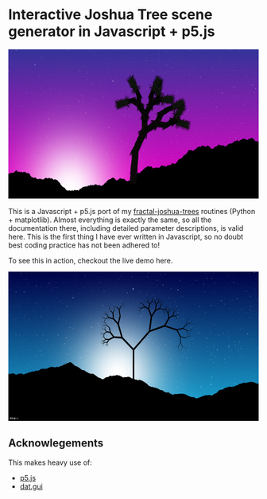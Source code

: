 # Interactive Joshua Tree scene generator in Javascript + p5.js

<img src="examples/joshua-js-1.png" height=300px>

This is a Javascript + p5.js port of my [fractal-joshua-trees](https://github.com/beyondbeneath/fractal-joshua-trees) routines (Python + matplotlib). Almost everything is exactly the same, so all the documentation there, including detailed parameter descriptions, is valid here. This is the first thing I have ever written in Javascript, so no doubt best coding practice has not been adhered to!

To see this in action, checkout the live demo here.

<img src="examples/joshua-js-2.png" height=300px>

## Acknowlegements

This makes heavy use of:

* [p5.js](https://p5js.org/)
* [dat.gui](https://github.com/dataarts/dat.gui)